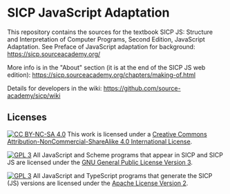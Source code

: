 # SICP JavaScript Adaptation

This repository contains the sources for the textbook SICP JS: Structure and Interpretation of Computer Programs, Second Edition, JavaScript Adaptation. See Preface of JavaScript adaptation for background:
https://sicp.sourceacademy.org/

More info is in the "About" section (it is at the end of the SICP JS web edition):
https://sicp.sourceacademy.org/chapters/making-of.html

Details for developers in the wiki:
https://github.com/source-academy/sicp/wiki

## Licenses

[![CC BY-NC-SA 4.0][cc-by-nc-sa-image]][cc-by-nc-sa] 
This work is licensed under a [Creative Commons Attribution-NonCommercial-ShareAlike 4.0
International License][cc-by-nc-sa].

[![GPL 3][gpl3-image]][gpl3]
All JavaScript and Scheme programs that appear in SICP and SICP JS are licensed under the 
[GNU General Public License Version 3][gpl3].

[![GPL 3][apache2-image]][apache2]
All JavaScript and TypeScript programs that generate the SICP (JS) versions are licensed
under the 
[Apache License Version 2][apache2].

[cc-by-sa]: http://creativecommons.org/licenses/by-sa/4.0/
[cc-by-sa-image]: https://licensebuttons.net/l/by-sa/4.0/88x31.png
[cc-by-nc-sa]: http://creativecommons.org/licenses/by-nc-sa/4.0/
[cc-by-nc-sa-image]: https://licensebuttons.net/l/by-nc-sa/4.0/88x31.png
[gpl3]: https://www.gnu.org/licenses/gpl-3.0.en.html
[gpl3-image]: https://upload.wikimedia.org/wikipedia/commons/thumb/7/79/License_icon-gpl.svg/50px-License_icon-gpl.svg.png
[apache2]: https://www.apache.org/licenses/LICENSE-2.0.txt
[apache2-image]: https://upload.wikimedia.org/wikipedia/commons/thumb/d/db/Apache_Software_Foundation_Logo_%282016%29.svg/1920px-Apache_Software_Foundation_Logo_%282016%29.svg.png


